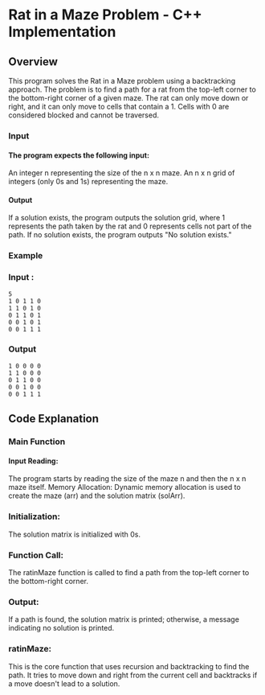 # Rat in a Maze Problem - C++ Implementation
## Overview
This program solves the Rat in a Maze problem using a backtracking approach. The problem is to find a path for a rat from the top-left corner to the bottom-right corner of a given maze. The rat can only move down or right, and it can only move to cells that contain a 1. Cells with 0 are considered blocked and cannot be traversed.

### Input
#### The program expects the following input:

An integer n representing the size of the n x n maze.
An n x n grid of integers (only 0s and 1s) representing the maze.
#### Output
If a solution exists, the program outputs the solution grid, where 1 represents the path taken by the rat and 0 represents cells not part of the path. If no solution exists, the program outputs "No solution exists."


### Example
### Input :  
``` 
5
1 0 1 1 0 
1 1 0 1 0 
0 1 1 0 1 
0 0 1 0 1 
0 0 1 1 1
```
### Output
```
1 0 0 0 0 
1 1 0 0 0 
0 1 1 0 0 
0 0 1 0 0 
0 0 1 1 1
``` 
## Code Explanation
### Main Function
#### Input Reading:   
The program starts by reading the size of the maze n and then the n x n maze itself.
Memory Allocation: Dynamic memory allocation is used to create the maze (arr) and the solution matrix (solArr).

### Initialization: 
The solution matrix is initialized with 0s.
### Function Call: 
The ratinMaze function is called to find a path from the top-left corner to the bottom-right corner.
### Output:
 If a path is found, the solution matrix is printed; otherwise, a message indicating no solution is printed.

### ratinMaze: 
This is the core function that uses recursion and backtracking to find the path. It tries to move down and right from the current cell and backtracks if a move doesn't lead to a solution.